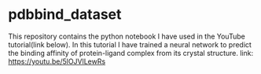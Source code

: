 # pdbbind_dataset
This repository contains the python notebook I have used in the YouTube tutorial(link below). In this tutorial I have trained a neural network to predict the binding affinity of protein-ligand complex from its crystal structure. link: https://youtu.be/5lOJVlLewRs
